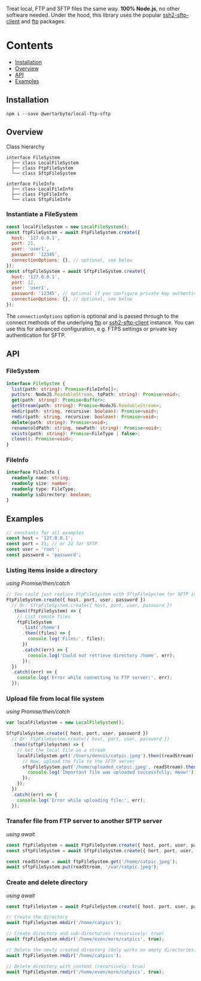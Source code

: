Treat local, FTP and SFTP files the same way.
**100% Node.js**, no other software needed. Under the hood, this library uses the popular [ssh2-sftp-client][] and [ftp][] packages.

# Contents

- [Installation](#installation)
- [Overview](#overview)
- [API](#api)
- [Examples](#examples)

## Installation

    npm i --save @wertarbyte/local-ftp-sftp

## Overview

Class hierarchy

```
interface FileSystem
  ├── class LocalFileSystem
  ├── class FtpFileSystem
  └── class SftpFileSystem

interface FileInfo
  ├── class LocalFileInfo
  ├── class FtpFileInfo
  └── class SftpFileInfo
```

### Instantiate a FileSystem

```js
const localFileSystem = new LocalFileSystem();
const ftpFileSystem = await FtpFileSystem.create({
  host: '127.0.0.1',
  port: 21,
  user: 'user1',
  password: '12345',
  connectionOptions: {}, // optional, see below
});
const sftpFileSystem = await SftpFileSystem.create({
  host: '127.0.0.1',
  port: 22,
  user: 'user1',
  password: '12345', // optional if you configure private key authentication using the connection options
  connectionOptions: {}, // optional, see below
});
```

The `connectionOptions` option is optional and is passed through to the connect methods of the underlying [ftp][] or [ssh2-sftp-client][] instance. You can use this for advanced configuration, e.g. FTPS settings or private key authentication for SFTP.

## API

### FileSystem

```ts
interface FileSystem {
  list(path: string): Promise<FileInfo[]>;
  put(src: NodeJS.ReadableStream, toPath: string): Promise<void>;
  get(path: string): Promise<Buffer>;
  getStream(path: string): Promise<NodeJS.ReadableStream>;
  mkdir(path: string, recursive: boolean): Promise<void>;
  rmdir(path: string, recursive: boolean): Promise<void>;
  delete(path: string): Promise<void>;
  rename(oldPath: string, newPath: string): Promise<void>;
  exists(path: string): Promise<FileType | false>;
  close(): Promise<void>;
}
```

### FileInfo

```ts
interface FileInfo {
  readonly name: string;
  readonly size: number;
  readonly type: FileType;
  readonly isDirectory: boolean;
}
```

## Examples

```js
// constants for all examples
const host = '127.0.0.1';
const port = 21; // or 22 for SFTP
const user = 'root';
const password = 'password';
```

### Listing items inside a directory

_using Promise/then/catch_

```js
// You could just replace FtpFileSystem with SftpFileSystem for SFTP instead of FTP
FtpFileSystem.create({ host, port, user, password })
  // Or: SftpFileSystem.create({ host, port, user, password })
  .then((ftpFileSystem) => {
    // List remote files
    ftpFileSystem
      .list('/home')
      .then((files) => {
        console.log('Files:', files);
      })
      .catch((err) => {
        console.log('Could not retrieve directory /home', err);
      });
  })
  .catch((err) => {
    console.log('Error while connecting to FTP server:', err);
  });
```

### Upload file from local file system

_using Promise/then/catch_

```js
var localFileSystem = new LocalFileSystem();

SftpFileSystem.create({ host, port, user, password })
  // Or: FtpFileSystem.create({ host, port, user, password })
  .then((sftpFileSystem) => {
    // Get the local file as a stream
    localFileSystem.get('/Users/dennis/catpic.jpeg').then((readStream) => {
      // Now, upload the file to the SFTP server
      sftpFileSystem.put('/home/uploaded_catpic.jpeg', readStream).then(() => {
        console.log('Important file was uploaded successfully, meow!');
      });
    });
  })
  .catch((err) => {
    console.log('Error while uploading file:', err);
  });
```

### Transfer file from FTP server to another SFTP server

_using await_

```js
const ftpFileSystem = await FtpFileSystem.create({ host, port, user, password });
const sftpFileSystem = await SftpFileSystem.create({ hort, port, user, password });

const readStream = await ftpFileSystem.get('/home/catpic.jpeg');
await sftpFileSystem.put(readStream, '/var/catpic.jpeg');
```

### Create and delete directory

_using await_

```js
const ftpFileSystem = await FtpFileSystem.create({ host, port, user, password });

// Create the directory
await ftpFileSystem.mkdir('/home/catpics');

// Create directory and sub-directories (recursively: true)
await ftpFileSystem.mkdir('/home/even/more/catpics', true);

// Delete the newly created directory (Only works on empty directories)
await ftpFileSystem.rmdir('/home/catpics');

// Delete directory with content (recursively: true)
await ftpFileSystem.rmdir('/home/even/more/catpics', true);
```

[ftp]: https://www.npmjs.com/package/ftp
[ssh2-sftp-client]: https://www.npmjs.com/package/ssh2-sftp-client
